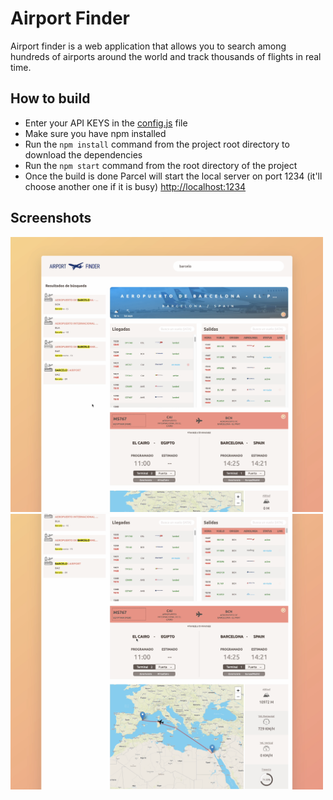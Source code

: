 # Airport Finder

Airport finder is a web application that allows you to search among hundreds of airports around the world and track thousands of flights in real time. 

## How to build
- Enter your API KEYS in the [config.js](./src/js/config.js) file
- Make sure you have npm installed
- Run the `npm install` command from the project root directory to download the dependencies
- Run the `npm start` command from the root directory of the project
- Once the build is done Parcel will start the local server on port 1234 (it'll choose another one if it is busy) <http://localhost:1234>

## Screenshots

<img src="screenshots/screenshot-1.png" width="500"> <img src="screenshots/screenshot-2.png" width="500">

